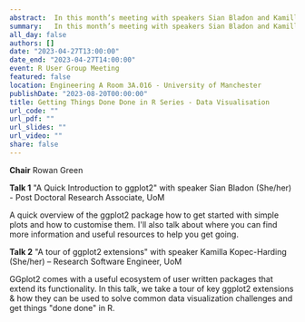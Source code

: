 ```yaml
---
abstract:  In this month’s meeting with speakers Sian Bladon and Kamilla Kopec-Harding we look at data visualisation with ggplot2 and ggplot2 extensions.
summary:   In this month’s meeting with speakers Sian Bladon and Kamilla Kopec-Harding we look at data visualisation with ggplot2 and ggplot2 extensions.
all_day: false
authors: []
date: "2023-04-27T13:00:00"
date_end: "2023-04-27T14:00:00"
event: R User Group Meeting 
featured: false
location: Engineering A Room 3A.016 - University of Manchester
publishDate: "2023-08-20T00:00:00"
title: Getting Things Done Done in R Series - Data Visualisation
url_code: ""
url_pdf: ""
url_slides: ""
url_video: ""
share: false
---
```

**Chair** Rowan Green

**Talk 1** "A Quick Introduction to ggplot2" with speaker Sian Bladon (She/her) - Post Doctoral Research Associate, UoM

A quick overview of the ggplot2 package how to get started with simple plots and how to customise them. I'll also talk about where you can find more information and useful resources to help you get going. 

**Talk 2**  "A tour of ggplot2 extensions" with speaker Kamilla Kopec-Harding (She/her) – Research Software Engineer, UoM

GGplot2 comes with a useful ecosystem of user written packages that extend its functionality. In this talk, we take a tour of key ggplot2 extensions & how they can be used to solve common data visualization challenges and get things "done done" in R.

